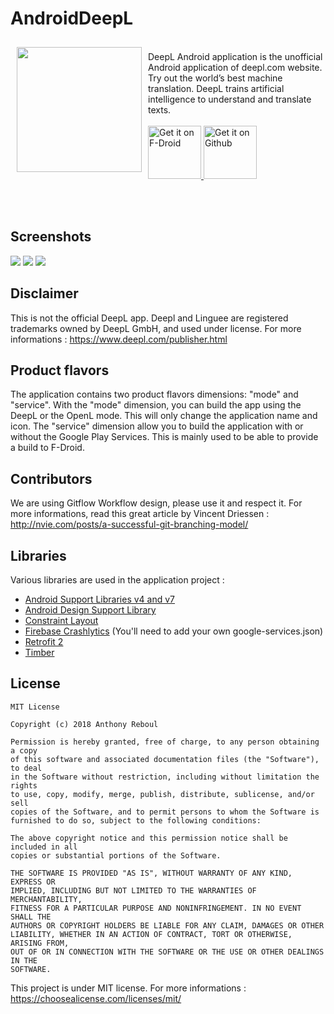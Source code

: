 # AndroidDeepL

<img src="https://lh3.googleusercontent.com/BL0P8TR4Rnk9QOD2F-quWKluCqiLXoPysDqSblfaDs-LXs8ti97bBzbvXA12-igo844=w300" align="left" width="200" hspace="10" vspace="10"/>
</br>
DeepL Android application is the unofficial Android application of deepl.com website. Try out the world’s best
machine translation. DeepL trains artificial intelligence to understand and translate texts. </br></br>
<a href="https://f-droid.org/fr/packages/com.anthony.deepl.openl/">
    <img alt="Get it on F-Droid"
        height="85"
        src="https://f-droid.org/badge/get-it-on.png" />
</a>

<a href="https://github.com/Anthony-Reboul/AndroidDeepL/releases">
    <img alt="Get it on Github"
        height="85"
        src="https://github.com/Anthony-Reboul/AndroidDeepL/blob/master/assets/badges/get-it-on-github.png" />
</a>

</br></br>
## Screenshots
[![](https://lh3.googleusercontent.com/OTxCsvgILpPoxZdBEZXAzfReDYOheEeK82dBN8TRimI1hVMQcCPxVO58FrotIOEpijM=h310)](https://play.google.com/store/apps/details?id=com.anthony.deepl.openl)   [![](https://lh3.googleusercontent.com/40_8WYWWgIe2OUU5Q5SaFCbUle2xNRHUU_rn0C7ocOopPwxPOeX0xv7eQ9yYHRKMSw=h310)](https://play.google.com/store/apps/details?id=com.anthony.deepl.openl)   [![](https://lh3.googleusercontent.com/82JBhR2MbQR6mqcJlW9Th4vahPcM-rYS-PSIgxc5P1SO9qw_wP3sKCQBBFUswo019g=h310)](https://play.google.com/store/apps/details?id=com.anthony.deepl.openl)


## Disclaimer
This is not the official DeepL app. Deepl and Linguee are registered trademarks owned by DeepL GmbH, and used under license. For more informations : https://www.deepl.com/publisher.html


## Product flavors
The application contains two product flavors dimensions: "mode" and "service". With the "mode" dimension, you can build the app using the DeepL or the OpenL mode. This will only change the application name and icon. The "service" dimension allow you to build the application with or without the Google Play Services. This is mainly used to be able to provide a build to F-Droid. 


## Contributors
We are using Gitflow Workflow design, please use it and respect it.
For more informations, read this great article by Vincent Driessen : http://nvie.com/posts/a-successful-git-branching-model/


## Libraries
Various libraries are used in the application project :
- [Android Support Libraries v4 and v7](https://developer.android.com/topic/libraries/support-library/index.html)
- [Android Design Support Library](https://developer.android.com/training/material/design-library.html)
- [Constraint Layout](https://developer.android.com/training/constraint-layout/index.html)
- [Firebase Crashlytics](https://firebase.google.com/docs/crashlytics/) (You'll need to add your own google-services.json)
- [Retrofit 2](http://square.github.io/retrofit/)
- [Timber](https://github.com/JakeWharton/timber)

## License

```
MIT License

Copyright (c) 2018 Anthony Reboul

Permission is hereby granted, free of charge, to any person obtaining a copy
of this software and associated documentation files (the "Software"), to deal
in the Software without restriction, including without limitation the rights
to use, copy, modify, merge, publish, distribute, sublicense, and/or sell
copies of the Software, and to permit persons to whom the Software is
furnished to do so, subject to the following conditions:

The above copyright notice and this permission notice shall be included in all
copies or substantial portions of the Software.

THE SOFTWARE IS PROVIDED "AS IS", WITHOUT WARRANTY OF ANY KIND, EXPRESS OR
IMPLIED, INCLUDING BUT NOT LIMITED TO THE WARRANTIES OF MERCHANTABILITY,
FITNESS FOR A PARTICULAR PURPOSE AND NONINFRINGEMENT. IN NO EVENT SHALL THE
AUTHORS OR COPYRIGHT HOLDERS BE LIABLE FOR ANY CLAIM, DAMAGES OR OTHER
LIABILITY, WHETHER IN AN ACTION OF CONTRACT, TORT OR OTHERWISE, ARISING FROM,
OUT OF OR IN CONNECTION WITH THE SOFTWARE OR THE USE OR OTHER DEALINGS IN THE
SOFTWARE.
```

This project is under MIT license.
For more informations : https://choosealicense.com/licenses/mit/
